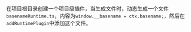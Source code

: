 在项目根目录创建一个项目级插件，当生成文件时，动态生成一个文件`basenameRuntime.ts`，内容为`window.__basename = ctx.basename;`，然后在`addRuntimePlugin`中添加这个文件。
